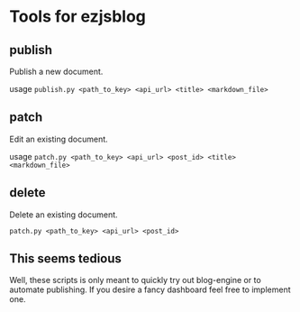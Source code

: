 # Tools for ezjsblog

## publish

Publish a new document.

usage `publish.py <path_to_key> <api_url> <title> <markdown_file>`

## patch

Edit an existing document.

usage `patch.py <path_to_key> <api_url> <post_id> <title> <markdown_file>`


## delete

Delete an existing document.

`patch.py <path_to_key> <api_url> <post_id>`

## This seems tedious

Well, these scripts is only meant to quickly try out blog-engine or to automate publishing. If you desire a fancy dashboard feel free to implement one.